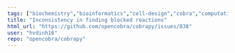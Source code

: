 ```yaml
---
tags: ["biochemistry","bioinformatics","cell-design","cobra","computational-biology","flux","metabolic-models","metabolic-network","metabolism","modeling","needs-information","python","sbml","sbml-model","sbml-simulation","strain-engineering","systems-biology"]
title: "Inconsistency in finding blocked reactions"
html_url: "https://github.com/opencobra/cobrapy/issues/838"
user: "hvdinh16"
repo: "opencobra/cobrapy"
---
```


